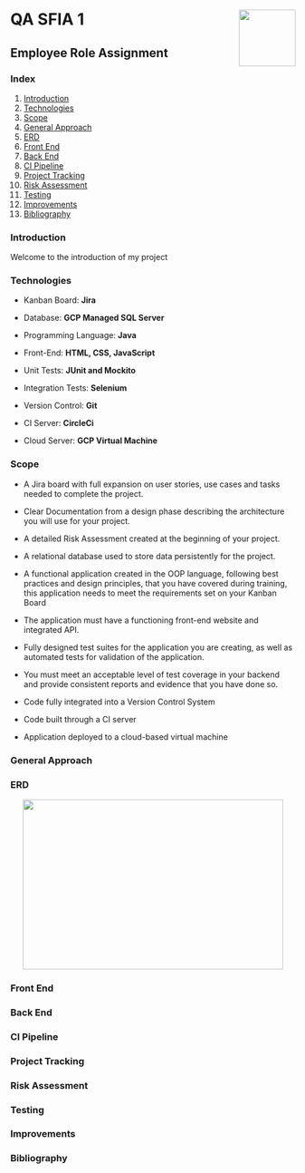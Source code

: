 # **QA SFIA 1**	<img align="right" width="100" height="100" src="http://www.apprenticeshipguide.co.uk/wp-content/uploads/2018/01/QA-logo-2019-3.jpg">


## Employee Role Assignment


### Index

1. [Introduction](#Introduction)
2. [Technologies](#Technologies)
3. [Scope](#Scope)
4. [General Approach](#General-Approach)
5. [ERD](#ERD)
6. [Front End](#Front-End)
7. [Back End](#Back-End)
8. [CI Pipeline](#CI-Pipeline)
9. [Project Tracking](#Project-Tracking)
10. [Risk Assessment](#Risk-Assessment)
11. [Testing](#Testing)
12. [Improvements](#Improvements)
13. [Bibliography](#Bibliography)

### Introduction

Welcome to the introduction of my project

### Technologies

- Kanban Board: **Jira**

- Database: **GCP Managed SQL Server**

- Programming Language: **Java**

- Front-End: **HTML, CSS, JavaScript**

- Unit Tests: **JUnit and Mockito**

- Integration Tests: **Selenium**

- Version Control: **Git**

- CI Server: **CircleCi**

- Cloud Server: **GCP Virtual Machine**

### Scope

- A Jira board with full expansion on user stories, use cases and tasks needed to complete the project.

- Clear Documentation from a design phase describing the architecture you will use for your project.

- A detailed Risk Assessment created at the beginning of your project.

- A relational database used to store data persistently for the project.

- A functional application created in the OOP language, following best practices and design principles, that you have covered during training, this application needs to meet the requirements set on your Kanban Board

- The application must have a functioning front-end website and integrated API.

- Fully designed test suites for the application you are creating, as well as automated tests for validation of the application.

- You must meet an acceptable level of test coverage in your backend and provide consistent reports and evidence that you have done so.

- Code fully integrated into a Version Control System

- Code built through a CI server

- Application deployed to a cloud-based virtual machine


### General Approach

### ERD

<p align="center">
  <img width="460" height="300" src="https://icecube-eu-288.icedrive.io/thumbnail?p=1WkKWPv7JKw04jrkUSyKpmTHe7kXhq0wE3lEpf18%2FHh6NmzN%2BEfZbHXpE7E4PMZ%2FiREhxoe6jhkPWMFdKB4dR4rfYoxLT3AFi3pJZo0LUQy2PA9bx%2FF7a5HJWoTxWMFy&w=1280&h=1280&m=cropped">
</p>





### Front End

### Back End

### CI Pipeline

### Project Tracking

### Risk Assessment

### Testing

### Improvements

### Bibliography